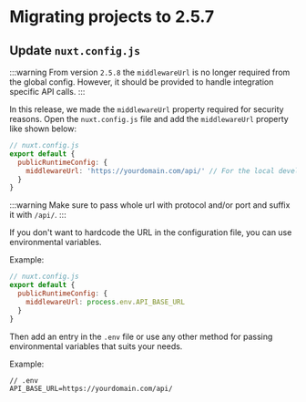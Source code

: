 # Migrating projects to 2.5.7

## Update `nuxt.config.js`

:::warning
From version `2.5.8` the `middlewareUrl` is no longer required from the global config. However, it should be provided to handle integration specific API calls.
:::

In this release, we made the `middlewareUrl` property required for security reasons. Open the  `nuxt.config.js` file and add the `middlewareUrl` property like shown below:

```javascript
// nuxt.config.js
export default {
  publicRuntimeConfig: {
    middlewareUrl: 'https://yourdomain.com/api/' // For the local development, set it to `http://localhost:3000/api/`.
  }
}
```

:::warning
Make sure to pass whole url with protocol and/or port and suffix it with `/api/`.
:::

If you don't want to hardcode the URL in the configuration file, you can use environmental variables.

Example:

```javascript
// nuxt.config.js
export default {
  publicRuntimeConfig: {
    middlewareUrl: process.env.API_BASE_URL
  }
}
```

Then add an entry in the `.env` file or use any other method for passing environmental variables that suits your needs.

Example:
```
// .env
API_BASE_URL=https://yourdomain.com/api/
```
